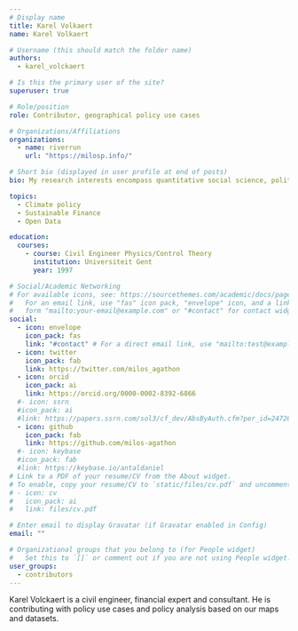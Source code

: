 ```yaml
---
# Display name
title: Karel Volkaert
name: Karel Volkaert

# Username (this should match the folder name)
authors:
  - karel_volckaert

# Is this the primary user of the site?
superuser: true

# Role/position
role: Contributor, geographical policy use cases 

# Organizations/Affiliations
organizations:
  - name: riverrun
    url: "https://milosp.info/"

# Short bio (displayed in user profile at end of posts)
bio: My research interests encompass quantitative social science, political analysis and data visualization.

topics:
  - Climate policy
  - Sustainable Finance
  - Open Data

education:
  courses:
    - course: Civil Engineer Physics/Control Theory
      institution: Universiteit Gent
      year: 1997

# Social/Academic Networking
# For available icons, see: https://sourcethemes.com/academic/docs/page-builder/#icons
#   For an email link, use "fas" icon pack, "envelope" icon, and a link in the
#   form "mailto:your-email@example.com" or "#contact" for contact widget.
social:
  - icon: envelope
    icon_pack: fas
    link: "#contact" # For a direct email link, use "mailto:test@example.org".
  - icon: twitter
    icon_pack: fab
    link: https://twitter.com/milos_agathon
  - icon: orcid
    icon_pack: ai
    link: https://orcid.org/0000-0002-8392-6866
  #- icon: ssrn
  #icon_pack: ai
  #link: https://papers.ssrn.com/sol3/cf_dev/AbsByAuth.cfm?per_id=2472686
  - icon: github
    icon_pack: fab
    link: https://github.com/milos-agathon
  #- icon: keybase
  #icon_pack: fab
  #link: https://keybase.io/antaldaniel
# Link to a PDF of your resume/CV from the About widget.
# To enable, copy your resume/CV to `static/files/cv.pdf` and uncomment the lines below.
# - icon: cv
#   icon_pack: ai
#   link: files/cv.pdf

# Enter email to display Gravatar (if Gravatar enabled in Config)
email: ""

# Organizational groups that you belong to (for People widget)
#   Set this to `[]` or comment out if you are not using People widget.
user_groups:
  - contributors
---
```


Karel Volckaert is a civil engineer, financial expert and consultant. He is contributing with policy use cases and policy analysis based on our maps and datasets.
